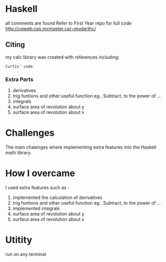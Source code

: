# Haskell

all comments are found
Refer to First Year repo for full code
http://ugweb.cas.mcmaster.ca/~mudarthc/

## Citing

my calc library was created with references including:
```
Curtis' code 
```

### Extra Parts

1. derivatives 
3. trig funtions and other useful function eg.. Subtract, to the power of ...
2. integrals
3. surface area of revolution about y
4. surface area of revolution about x


# Challenges 
The main chalenges where implementing extra features into the Haskell math library. 

# How I overcame
I used extra features such as :

1. implemented the calculation of derivatives 
3. trig funtions and other useful function eg.. Subtract, to the power of ...
2. implemented integrals
3. surface area of revolution about y
4. surface area of revolution about x

# Utitity 
run on any terminal 
